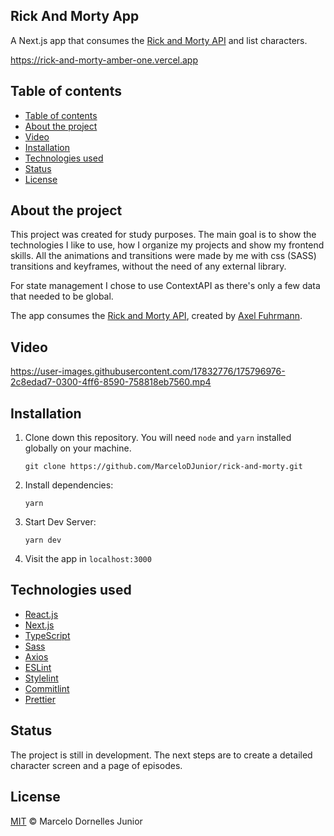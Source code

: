## Rick And Morty App

A Next.js app that consumes the [Rick and Morty API](https://rickandmortyapi.com) and list characters.

https://rick-and-morty-amber-one.vercel.app

## Table of contents

- [Table of contents](#table-of-contents)
- [About the project](#about-the-project)
- [Video](#video)
- [Installation](#installation)
- [Technologies used](#technologies-used)
- [Status](#status)
- [License](#license)

## About the project

This project was created for study purposes. The main goal is to show the technologies I like to use, how I organize my projects and show my frontend skills. All the animations and transitions were made by me with css (SASS) transitions and keyframes, without the need of any external library.

For state management I chose to use ContextAPI as there's only a few data that needed to be global.

The app consumes the [Rick and Morty API](https://rickandmortyapi.com), created by [Axel Fuhrmann](https://github.com/afuh).

## Video

https://user-images.githubusercontent.com/17832776/175796976-2c8edad7-0300-4ff6-8590-758818eb7560.mp4

## Installation

1. Clone down this repository. You will need `node` and `yarn` installed globally on your machine.

   `git clone https://github.com/MarceloDJunior/rick-and-morty.git`

2. Install dependencies:

   `yarn`

3. Start Dev Server:

   `yarn dev`

4. Visit the app in `localhost:3000`

## Technologies used

- [React.js](https://reactjs.org)
- [Next.js](https://nextjs.org)
- [TypeScript](https://www.typescriptlang.org)
- [Sass](https://sass-lang.com)
- [Axios](https://sass-lang.com)
- [ESLint](https://eslint.org)
- [Stylelint](https://stylelint.io)
- [Commitlint](https://commitlint.js.org)
- [Prettier](https://prettier.io)

## Status

The project is still in development. The next steps are to create a detailed character screen and a page of episodes.

## License

[MIT](https://github.com/MarceloDJunior/rick-and-morty/blob/main/LICENSE) © Marcelo Dornelles Junior
